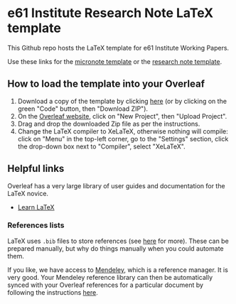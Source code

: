 # e61 Institute Research Note LaTeX template

This Github repo hosts the LaTeX template for e61 Institute Working Papers.

Use these links for the [micronote template](https://github.com/e61-Institute/micronote-template) or the [research note template](https://github.com/e61-Institute/research-note-template).

## How to load the template into your Overleaf

1. Download a copy of the template by clicking [here](https://github.com/e61-Institute/working-paper-template/zipball/master) (or by clicking on the green "Code" button, then "Download ZIP").
2. On the [Overleaf website](https://www.overleaf.com/project), click on "New Project", then "Upload Project".
3. Drag and drop the downloaded Zip file as per the instructions.
4. Change the LaTeX compiler to XeLaTeX, otherwise nothing will compile: click on "Menu" in the top-left corner, go to the "Settings" section, click the drop-down box next to "Compiler", select "XeLaTeX".

## Helpful links

Overleaf has a very large library of user guides and documentation for the LaTeX novice. 

* [Learn LaTeX](https://www.overleaf.com/learn)

### References lists

LaTeX uses `.bib` files to store references (see [here](https://www.overleaf.com/learn/how-to/Using_bibliographies_on_Overleaf) for more). These can be prepared manually, but why do things manually when you could automate them. 

If you like, we have access to [Mendeley](https://www.mendeley.com/reference-manager/library/all-references/), which is a reference manager. It is very good. Your Mendeley reference library can then be automatically synced with your Overleaf references for a particular document by following the instructions [here](https://www.overleaf.com/learn/how-to/How_to_link_your_Overleaf_account_to_Mendeley_and_Zotero).
